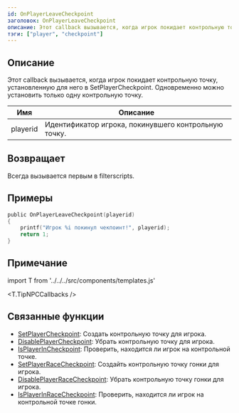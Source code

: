 ```yaml
---
id: OnPlayerLeaveCheckpoint
заголовок: OnPlayerLeaveCheckpoint
описание: Этот callback вызывается, когда игрок покидает контрольную точку, установленную для него в SetPlayerCheckpoint.
тэги: ["player", "checkpoint"]
---
```


## Описание

Этот callback вызывается, когда игрок покидает контрольную точку, установленную для него в SetPlayerCheckpoint. Одновременно можно установить только одну контрольную точку.

| Имя      | Описание                                             |
| -------- | ---------------------------------------------------- |
| playerid | Идентификатор игрока, покинувшего контрольную точку. |

## Возвращает

Всегда вызывается первым в filterscripts.

## Примеры

```c
public OnPlayerLeaveCheckpoint(playerid)
{
    printf("Игрок %i покинул чекпоинт!", playerid);
    return 1;
}
```

## Примечание

import T from '../../../src/components/templates.js'

<T.TipNPCCallbacks />

## Связанные функции

- [SetPlayerCheckpoint](../functions/SetPlayerCheckpoint.md): Создать контрольную точку для игрока.
- [DisablePlayerCheckpoint](../functions/DisablePlayerCheckpoint.md): Убрать контрольную точку для игрока.
- [IsPlayerInCheckpoint](../functions/IsPlayerInRaceCheckpoint.md): Проверить, находится ли игрок на контрольной точке.
- [SetPlayerRaceCheckpoint](../functions/SetPlayerRaceCheckpoint.md): Создайть контрольную точку гонки для игрока.
- [DisablePlayerRaceCheckpoint](../functions/DisablePlayerRaceCheckpoint.md): Убрать контрольную точку гонки для игрока.
- [IsPlayerInRaceCheckpoint](../functions/IsPlayerInRaceCheckpoint.md): Проверить, находится ли игрок на контрольной точке гонки.
